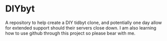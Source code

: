 # DIYbyt
A repository to help create a DIY tidbyt clone, and potentially one day allow for extended support should their servers close down.
I am also learning how to use github through this project so please bear with me. 